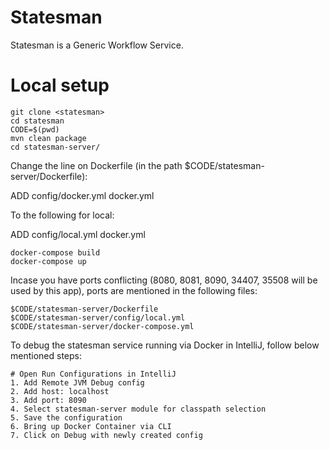 # Statesman
Statesman is a Generic Workflow Service. 

# Local setup
```
git clone <statesman>
cd statesman
CODE=$(pwd)
mvn clean package 
cd statesman-server/
```

Change the line on Dockerfile (in the path $CODE/statesman-server/Dockerfile): 

ADD config/docker.yml docker.yml

To the following for local:

ADD config/local.yml docker.yml
```
docker-compose build
docker-compose up 
```

Incase you have ports conflicting (8080, 8081, 8090, 34407, 35508 will be used by this app), ports are mentioned in the following files:
```
$CODE/statesman-server/Dockerfile 
$CODE/statesman-server/config/local.yml
$CODE/statesman-server/docker-compose.yml
```

To debug the statesman service running via Docker in IntelliJ, follow below mentioned steps:
```shell
# Open Run Configurations in IntelliJ
1. Add Remote JVM Debug config
2. Add host: localhost 
3. Add port: 8090
4. Select statesman-server module for classpath selection 
5. Save the configuration
6. Bring up Docker Container via CLI
7. Click on Debug with newly created config
```